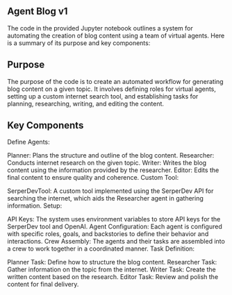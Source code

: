 ## Agent Blog v1

The code in the provided Jupyter notebook outlines a system for automating the creation of blog content using a team of virtual agents. Here is a summary of its purpose and key components:

## Purpose
The purpose of the code is to create an automated workflow for generating blog content on a given topic. It involves defining roles for virtual agents, setting up a custom internet search tool, and establishing tasks for planning, researching, writing, and editing the content.

## Key Components

Define Agents:

Planner: Plans the structure and outline of the blog content.
Researcher: Conducts internet research on the given topic.
Writer: Writes the blog content using the information provided by the researcher.
Editor: Edits the final content to ensure quality and coherence.
Custom Tool:

SerperDevTool: A custom tool implemented using the SerperDev API for searching the internet, which aids the Researcher agent in gathering information.
Setup:

API Keys: The system uses environment variables to store API keys for the SerperDev tool and OpenAI.
Agent Configuration: Each agent is configured with specific roles, goals, and backstories to define their behavior and interactions.
Crew Assembly: The agents and their tasks are assembled into a crew to work together in a coordinated manner.
Task Definition:

Planner Task: Define how to structure the blog content.
Researcher Task: Gather information on the topic from the internet.
Writer Task: Create the written content based on the research.
Editor Task: Review and polish the content for final delivery.
